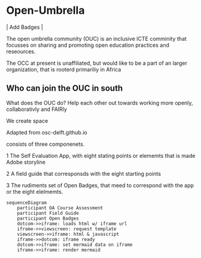 # Open-Umbrella
| Add Badges |  

The open umbrella community (OUC) is an inclusive ICTE comminity that focusses on sharing and promoting open education practices and reseources.

The OCC at present is unaffiliated, but would like to be a part of an larger organization, that is rooterd primariliy in Africa  

## Who can join the OUC in south 

What does the OUC do? 
Help each other out towards working more openly, collaborativly and FAIRly 

We create space 

Adapted from osc-delft.github.io

consists  of three componenets.

1 The Self Evaluation App, with eight stating points or elememts that is made Adobe storyline 

2 A field guide that corresponsds with the eight starting points 

3 The rudiments set of Open Badges, that meed to correspond with the app or the eight elelmemts. 

```mermaid
sequenceDiagram
    participant OA Course Assessment 
    participant Field Guide 
    participant Open Badges
    dotcom->>iframe: loads html w/ iframe url
    iframe->>viewscreen: request template
    viewscreen->>iframe: html & javascript
    iframe->>dotcom: iframe ready
    dotcom->>iframe: set mermaid data on iframe
    iframe->>iframe: render mermaid
```
